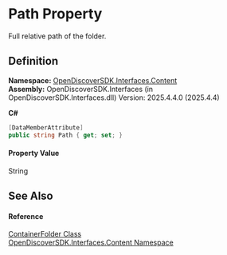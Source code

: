 # Path Property


Full relative path of the folder.



## Definition
**Namespace:** <a href="79f11d04-c275-b915-db5b-ab2227989555">OpenDiscoverSDK.Interfaces.Content</a>  
**Assembly:** OpenDiscoverSDK.Interfaces (in OpenDiscoverSDK.Interfaces.dll) Version: 2025.4.4.0 (2025.4.4)

**C#**
``` C#
[DataMemberAttribute]
public string Path { get; set; }
```



#### Property Value
String

## See Also


#### Reference
<a href="ad548c58-a9d6-7447-8969-33a7fa5a790a">ContainerFolder Class</a>  
<a href="79f11d04-c275-b915-db5b-ab2227989555">OpenDiscoverSDK.Interfaces.Content Namespace</a>  
